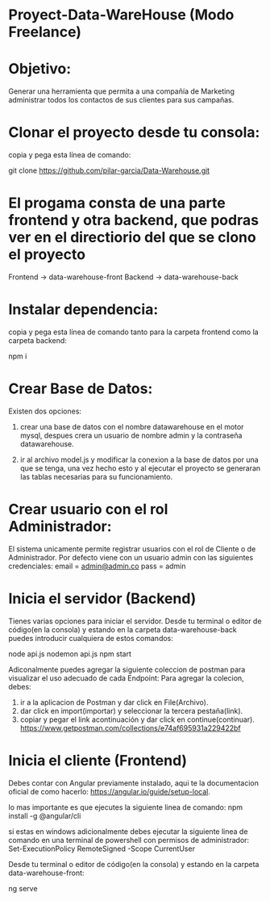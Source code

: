 # Proyect-Data-WareHouse (Modo Freelance)

# Objetivo:
Generar una herramienta que permita a una compañía de Marketing administrar todos los contactos de sus clientes para sus campañas.

# Clonar el proyecto desde tu consola:
copia y pega esta línea de comando:

git clone https://github.com/pilar-garcia/Data-Warehouse.git

# El progama consta de una parte frontend y otra backend, que podras ver en el directiorio del que se clono el proyecto
Frontend -> data-warehouse-front
Backend -> data-warehouse-back

# Instalar dependencia:
copia y pega esta línea de comando tanto para la carpeta frontend como la carpeta backend:

npm i 

# Crear Base de Datos:
Existen dos opciones:
1. crear una base de datos con el nombre datawarehouse en el motor mysql, despues crera un usuario de nombre admin y la contraseña datawarehouse.

2. ir al archivo model.js y modificar la conexion a la base de datos por una que se tenga, una vez hecho esto y al ejecutar el proyecto se generaran las tablas necesarias para su funcionamiento.

# Crear usuario con el rol Administrador:
 El sistema unicamente permite registrar usuarios con el rol de Cliente o de Administrador. Por defecto viene con un usuario admin con las siguientes credenciales:
email = admin@admin.co
pass = admin

# Inicia el servidor (Backend)
Tienes varias opciones para iniciar el servidor. Desde tu terminal o editor de código(en la consola) y estando en la carpeta data-warehouse-back puedes introducir cualquiera de estos comandos:

node api.js
nodemon api.js
npm start

Adiconalmente puedes agregar la siguiente coleccion de postman para visualizar el uso adecuado de cada Endpoint:
Para agregar la colecion, debes:
1. ir a la aplicacion de Postman y dar click en File(Archivo).
2. dar click en import(importar) y seleccionar la tercera pestaña(link).
3. copiar y pegar el link acontinuación y dar click en continue(continuar).
https://www.getpostman.com/collections/e74af695931a229422bf

# Inicia el cliente (Frontend)

Debes contar con Angular previamente instalado, aqui te la documentacion oficial de como hacerlo:
https://angular.io/guide/setup-local.

lo mas importante es que ejecutes la siguiente linea de comando:
npm install -g @angular/cli

si estas en windows adicionalmente debes ejecutar la siguiente linea de comando en una terminal de powershell con permisos de administrador:
Set-ExecutionPolicy RemoteSigned -Scope CurrentUser

Desde tu terminal o editor de código(en la consola) y estando en la carpeta data-warehouse-front:

ng serve

